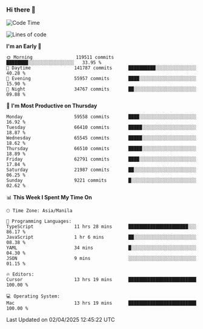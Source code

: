 ### Hi there 👋

<!--START_SECTION:waka-->
![Code Time](http://img.shields.io/badge/Code%20Time-5%2C978%20hrs%2035%20mins-blue)

![Lines of code](https://img.shields.io/badge/From%20Hello%20World%20I%27ve%20Written-127.8%20million%20lines%20of%20code-blue)

**I'm an Early 🐤** 

```text
🌞 Morning                119511 commits      ████████░░░░░░░░░░░░░░░░░   33.95 % 
🌆 Daytime                141787 commits      ██████████░░░░░░░░░░░░░░░   40.28 % 
🌃 Evening                55957 commits       ████░░░░░░░░░░░░░░░░░░░░░   15.90 % 
🌙 Night                  34767 commits       ██░░░░░░░░░░░░░░░░░░░░░░░   09.88 % 
```
📅 **I'm Most Productive on Thursday** 

```text
Monday                   59558 commits       ████░░░░░░░░░░░░░░░░░░░░░   16.92 % 
Tuesday                  66410 commits       █████░░░░░░░░░░░░░░░░░░░░   18.87 % 
Wednesday                65545 commits       █████░░░░░░░░░░░░░░░░░░░░   18.62 % 
Thursday                 66510 commits       █████░░░░░░░░░░░░░░░░░░░░   18.89 % 
Friday                   62791 commits       ████░░░░░░░░░░░░░░░░░░░░░   17.84 % 
Saturday                 21987 commits       ██░░░░░░░░░░░░░░░░░░░░░░░   06.25 % 
Sunday                   9221 commits        █░░░░░░░░░░░░░░░░░░░░░░░░   02.62 % 
```


📊 **This Week I Spent My Time On** 

```text
🕑︎ Time Zone: Asia/Manila

💬 Programming Languages: 
TypeScript               11 hrs 28 mins      ██████████████████████░░░   86.17 % 
JavaScript               1 hr 6 mins         ██░░░░░░░░░░░░░░░░░░░░░░░   08.38 % 
YAML                     34 mins             █░░░░░░░░░░░░░░░░░░░░░░░░   04.30 % 
JSON                     9 mins              ░░░░░░░░░░░░░░░░░░░░░░░░░   01.15 % 

🔥 Editors: 
Cursor                   13 hrs 19 mins      █████████████████████████   100.00 % 

💻 Operating System: 
Mac                      13 hrs 19 mins      █████████████████████████   100.00 % 
```


 Last Updated on 02/04/2025 12:45:22 UTC
<!--END_SECTION:waka-->


<!--
**rad182/rad182** is a ✨ _special_ ✨ repository because its `README.md` (this file) appears on your GitHub profile.

Here are some ideas to get you started:

- 🔭 I’m currently working on ...
- 🌱 I’m currently learning ...
- 👯 I’m looking to collaborate on ...
- 🤔 I’m looking for help with ...
- 💬 Ask me about ...
- 📫 How to reach me: ...
- 😄 Pronouns: ...
- ⚡ Fun fact: ...
-->
